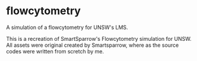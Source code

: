 # flowcytometry
A simulation of a flowcytometry for UNSW's LMS.

This is a recreation of SmartSparrow's Flowcytometry simulation for UNSW. 
All assets were original created by Smartsparrow, where as the source codes were written from scretch by me.
